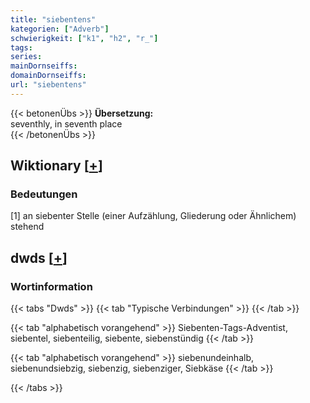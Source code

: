 ```yaml
---
title: "siebentens"
kategorien: ["Adverb"]
schwierigkeit: ["k1", "h2", "r_"]
tags:
series:
mainDornseiffs:
domainDornseiffs:
url: "siebentens"
---
```


{{< betonenÜbs >}}
**Übersetzung:**  
seventhly, in seventh place  
{{< /betonenÜbs >}}

## Wiktionary [[+](https://de.wiktionary.org/wiki/siebentens)]

### Bedeutungen
[1] an siebenter Stelle (einer Aufzählung, Gliederung oder Ähnlichem) stehend  



## dwds [[+](https://www.dwds.de/wb/siebentens)]

### Wortinformation
{{< tabs "Dwds" >}}
{{< tab "Typische Verbindungen" >}}
{{< /tab >}}

{{< tab "alphabetisch vorangehend" >}}
Siebenten-Tags-Adventist, siebentel, siebenteilig, siebente, siebenstündig
{{< /tab >}}

{{< tab "alphabetisch vorangehend" >}}
siebenundeinhalb, siebenundsiebzig, siebenzig, siebenziger, Siebkäse
{{< /tab >}}

{{< /tabs >}}

